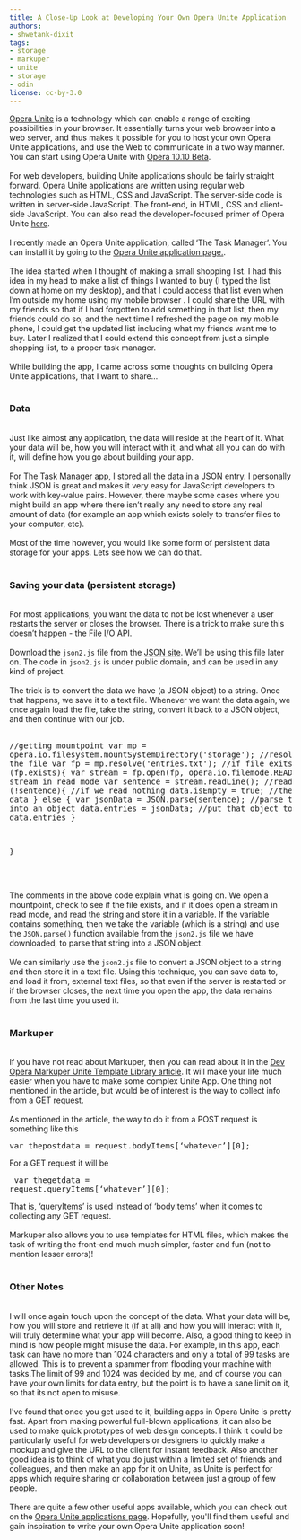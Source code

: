 ```yaml
---
title: A Close-Up Look at Developing Your Own Opera Unite Application
authors:
- shwetank-dixit
tags:
- storage
- markuper
- unite
- storage
- odin
license: cc-by-3.0
---
```


<a href="http://unite.opera.com" target="_blank">Opera Unite</a> is a technology which can enable a range of exciting possibilities in your browser. It essentially turns your web browser into a web server, and thus makes it possible for you to host your own Opera Unite applications, and use the Web to communicate in a two way manner. You can start using Opera Unite with <a href="http://www.opera.com/browser/next/" target="_blank">Opera 10.10 Beta</a>.<br/><br/>For web developers, building Unite applications should be fairly straight forward. Opera Unite applications are written using regular web technologies such as HTML, CSS and JavaScript. The server-side code is written in server-side JavaScript. The front-end, in HTML, CSS and client-side JavaScript. You can also read the developer-focused primer of Opera Unite <a href="https://dev.opera.com/articles/view/opera-unite-developer-primer-revisited/" target="_blank">here</a>. <br/><br/>I recently made an Opera Unite application, called ‘The Task Manager’. You can install it by going to the <a href="http://unite.opera.com/application/421/" target="_blank">Opera Unite application page.</a>. <br/><br/>The idea started when I thought of making a small shopping list. I had this idea in my head to make a list of things I wanted to buy (I typed the list down at home on my desktop), and that I could access that list even when I’m outside my home using my mobile browser . I could share the <abbr>URL</abbr> with my friends so that if I had forgotten to add something in that list, then my friends could do so, and the next time I refreshed the page on my mobile phone, I could get the updated list including what my friends want me to buy. Later I realized that I could extend this concept from just a simple shopping list, to a proper task manager.<br/><br/>While building the app, I came across some thoughts on building Opera Unite applications, that I want to share…<br/><br/><h3>Data</h3><br/>Just like almost any application, the data will reside at the heart of it. What your data will be, how you will interact with it, and what all you can do with it, will define how you go about building your app.<br/><br/>For The Task Manager app, I stored all the data in a<abbr> JSON</abbr> entry. I personally think <abbr>JSON</abbr> is great and makes it very easy for JavaScript developers to work with key-value pairs. However, there maybe some cases where you might build an app where there isn’t really any need to store any real amount of data (for example an app which exists solely to transfer files to your computer, etc). <br/><br/>Most of the time however, you would like some form of persistent data storage for your apps. Lets see how we can do that.<br/><br/><h3>Saving your data (persistent storage)</h3><br/>For most applications, you want the data to not be lost whenever a user restarts the server or closes the browser. There is a trick to make sure this doesn’t happen - the File I/O <abbr>API</abbr>.<br/><br/>Download the <code>json2.js</code> file from the <a href="http://www.json.org/js.html" target="_blank">JSON site</a>. We’ll be using this file later on. The code in <code>json2.js</code> is under public domain, and can be used in any kind of project. <br/><br/>The trick is to convert the data we have (a JSON object) to a string. Once that happens,  we save it to a text file. Whenever we want the data again, we once again load the file, take the string, convert it back to a JSON object, and then continue with our job.<br/><br/><pre>
//getting mountpoint
var mp = opera.io.filesystem.mountSystemDirectory(&#39;storage&#39;);
//resolving to see the file
var fp = mp.resolve(&#39;entries.txt&#39;);
//if file exits
if (fp.exists){
var stream = fp.open(fp, opera.io.filemode.READ);//open stream in read mode
var sentence = stream.readLine(); //read
if (!sentence){ //if we read nothing
data.isEmpty = true; //there is no data
}
 else {
var jsonData = JSON.parse(sentence); //parse the string into an object
data.entries = jsonData; //put that object to data.entries
}

}
</pre><br/><br/>The comments in the above code explain what is going on. We open a mountpoint, check to see if the file exists, and if it does open a stream in read mode, and read the string and store it in a variable. If the variable contains something, then we take the variable (which is a string) and use the <code>JSON.parse()</code> function available from the <code>json2.js</code> file we have downloaded, to parse that string into a JSON object. <br/><br/>We can similarly use the <code>json2.js</code> file to convert a JSON object to a string and then store it in a text file. Using this technique, you can save data to, and load it from, external text files, so that even if the server is restarted or if the browser closes, the next time you open the app, the data remains from the last time you used it.<br/><br/><h3>Markuper</h3><br/>If you have not read about Markuper, then you can read about it in the <a href="https://dev.opera.com/articles/view/markuper-unite-template-library/" target="_blank">Dev Opera Markuper Unite Template Library article</a>. It will make your life much easier when you have to make some complex Unite App. One thing not mentioned in the article, but would be of interest is the way to collect info from a GET request. <br/><br/>As mentioned in the article, the way to do it from a POST request is something like this <br/><pre>
var thepostdata = request.bodyItems[‘whatever’][0];
</pre> For a GET request it will be <br/><pre>
var thegetdata = request.queryItems[‘whatever’][0];
</pre> That is, ‘queryItems’ is used instead of ‘bodyItems’ when it comes to collecting any GET request.<br/><br/>Markuper also allows you to use templates for HTML files, which makes the task of writing the front-end much much simpler, faster and fun (not to mention lesser errors)!<br/><br/><h3>Other Notes</h3><br/>I will once again touch upon the concept of the data. What your data will be, how you will store and retrieve it (if at all) and how you will interact with it, will truly determine what your app will become. Also, a good thing to keep in mind is how people might misuse the data. For example, in this app, each task can have no more than 1024 characters and only a total of 99 tasks are allowed. This is to prevent a spammer from flooding your machine with tasks.The limit of 99 and 1024 was decided by me, and of course you can have your own limits for data entry, but the point is to have a sane limit on it, so that its not open to misuse. <br/><br/>I&#39;ve found that once you get used to it, building apps in Opera Unite is pretty fast. Apart from making powerful full-blown applications, it can also be used to make quick prototypes of web design concepts. I think it could be particularly useful for web developers or designers to quickly make a mockup and give the URL to the client for instant feedback. Also another good idea is to think of what you do just within a limited set of friends and colleagues, and then make an app for it on Unite, as Unite is perfect for apps which require sharing or collaboration between just a group of few people. <br/><br/>There are quite a few other useful apps available, which you can check out on the  <a href="http://unite.opera.com/applications/" target="_blank">Opera Unite applications page</a>. Hopefully, you&#39;ll find them useful and gain inspiration to write your own Opera Unite application soon!
